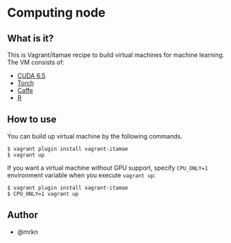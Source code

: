 Computing node
==============


What is it?
-----------

This is Vagrant/itamae recipe to build virtual machines for machine learning.
The VM consists of:

- [CUDA 6.5](https://developer.nvidia.com/cuda-toolkit)
- [Torch](http://torch.ch/)
- [Caffe](http://caffe.berkeleyvision.org/)
- [R](http://cran.r-project.org/)


How to use
----------

You can build up virtual machine by the following commands.

```
$ vagrant plugin install vagrant-itamae
$ vagrant up
```

If you want a virtual machine without GPU support, specify `CPU_ONLY=1` environment variable when you execute `vagrant up`:

```
$ vagrant plugin install vagrant-itamae
$ CPU_ONLY=1 vagrant up
```


Author
------

- @mrkn
